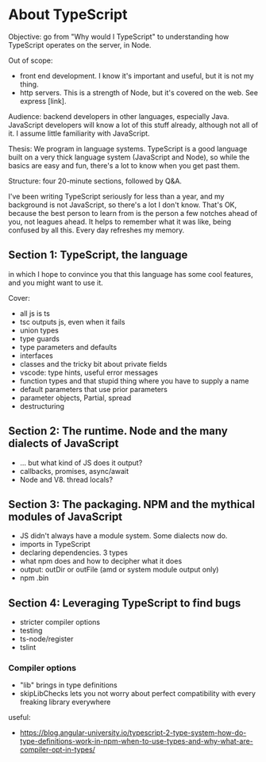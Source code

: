 # About TypeScript

Objective: go from "Why would I TypeScript" to understanding how TypeScript operates on the server, in Node.

Out of scope: 
-   front end development. I know it's important and useful, but it is not my thing.
-   http servers. This is a strength of Node, but it's covered on the web. See express [link].

Audience: backend developers in other languages, especially Java. JavaScript developers will know a lot of this stuff already, although not all of it. I assume little familiarity with JavaScript.

Thesis: We program in language systems. TypeScript is a good language built on a very thick language system (JavaScript and Node), so while the basics are easy and fun, there's a lot to know when you get past them.

Structure: four 20-minute sections, followed by Q&A.

I've been writing TypeScript seriously for less than a year, and my background is not JavaScript, so there's a lot I don't know. That's OK, because the best person to learn from is the person a few notches ahead of you, not leagues ahead. It helps to remember what it was like, being confused by all this. Every day refreshes my memory.

## Section 1: TypeScript, the language

in which I hope to convince you that this language has some cool features, and you might want to use it.

Cover:
-   all js is ts
-   tsc outputs js, even when it fails
-   union types
-   type guards
-   type parameters and defaults
-   interfaces
-   classes and the tricky bit about private fields
-   vscode: type hints, useful error messages
-   function types and that stupid thing where you have to supply a name
-   default parameters that use prior parameters
-   parameter objects, Partial, spread
-   destructuring

## Section 2: The runtime. Node and the many dialects of JavaScript

-   ... but what kind of JS does it output?
-   callbacks, promises, async/await
-   Node and V8. thread locals?

## Section 3: The packaging. NPM and the mythical modules of JavaScript

-   JS didn't always have a module system. Some dialects now do.
-   imports in TypeScript
-   declaring dependencies. 3 types
-   what npm does and how to decipher what it does
-   output: outDir or outFile (amd or system module output only)
-   npm .bin

## Section 4: Leveraging TypeScript to find bugs

-   stricter compiler options
-   testing
   -   ts-node/register
-   tslint
### Compiler options
-   "lib" brings in type definitions
-   skipLibChecks lets you not worry about perfect compatibility with every freaking library everywhere


useful:
-   https://blog.angular-university.io/typescript-2-type-system-how-do-type-definitions-work-in-npm-when-to-use-types-and-why-what-are-compiler-opt-in-types/